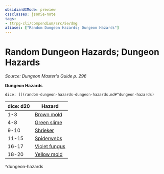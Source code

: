 ```yaml
---
obsidianUIMode: preview
cssclasses: json5e-note
tags:
- ttrpg-cli/compendium/src/5e/dmg
aliases: ["Random Dungeon Hazards; Dungeon Hazards"]
---
```

# Random Dungeon Hazards; Dungeon Hazards
*Source: Dungeon Master's Guide p. 296* 

**Dungeon Hazards**

`dice: [](random-dungeon-hazards-dungeon-hazards.md#^dungeon-hazards)`

| dice: d20 | Hazard |
|-----------|--------|
| 1-3 | [Brown mold](Misc%20Files/CLI/compendium/traps-hazards/brown-mold-xdmg.md) |
| 4-8 | [Green slime](Misc%20Files/CLI/compendium/traps-hazards/green-slime-xdmg.md) |
| 9-10 | [Shrieker](Misc%20Files/CLI/compendium/bestiary/plant/shrieker.md) |
| 11-15 | [Spiderwebs](Misc%20Files/CLI/compendium/traps-hazards/webs-xdmg.md) |
| 16-17 | [Violet fungus](Misc%20Files/CLI/compendium/bestiary/plant/violet-fungus.md) |
| 18-20 | [Yellow mold](Misc%20Files/CLI/compendium/traps-hazards/yellow-mold-xdmg.md) |
^dungeon-hazards